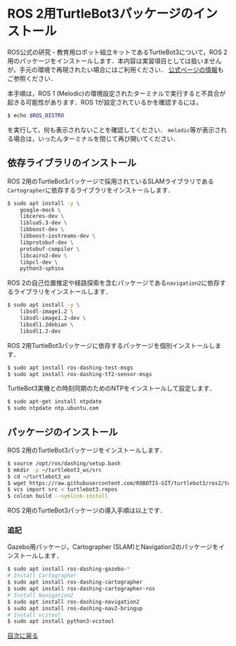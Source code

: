 # ROS 2用TurtleBot3パッケージのインストール

ROS公式の研究・教育用ロボット組立キットであるTurtleBot3について，ROS 2用のパッケージをインストールします．本内容は実習項目としては扱いませんが，手元の環境で再現されたい場合にはご利用ください．
[公式ページの情報](http://emanual.robotis.com/docs/en/platform/turtlebot3/ros2/)もご参照ください．

本手順は，ROS 1 (Melodic)の環境設定されたターミナルで実行すると不具合が起きる可能性があります．ROS 1が設定されているかを確認するには，

```bash
$ echo $ROS_DISTRO
```

を実行して，何も表示されないことを確認してください．
`melodic`等が表示される場合は，いったんターミナルを閉じて再び開いてください．

## 依存ライブラリのインストール 

ROS 2用のTurtleBot3パッケージで採用されているSLAMライブラリである`Cartographer`に依存するライブラリをインストールします．

```bash
$ sudo apt install -y \
    google-mock \
    libceres-dev \
    liblua5.3-dev \
    libboost-dev \
    libboost-iostreams-dev \
    libprotobuf-dev \
    protobuf-compiler \
    libcairo2-dev \
    libpcl-dev \
    python3-sphinx
```

ROS 2の自己位置推定や経路探索を含むパッケージである`navigation2`に依存するライブラリをインストールします．

```bash
$ sudo apt install -y \
    libsdl-image1.2 \
    libsdl-image1.2-dev \
    libsdl1.2debian \
    libsdl1.2-dev
```

ROS 2用TurtleBot3パッケージに依存するパッケージを個別インストールします．

```bash
$ sudo apt install ros-dashing-test-msgs
$ sudo apt install ros-dashing-tf2-sensor-msgs
```

TurtleBot3実機との時刻同期のためのNTPをインストールして設定します．

```bash
$ sudo apt-get install ntpdate
$ sudo ntpdate ntp.ubuntu.com
```

## パッケージのインストール

ROS 2用のTurtleBot3パッケージをインストールします．

```bash
$ source /opt/ros/dashing/setup.bash
$ mkdir -p ~/turtlebot3_ws/src
$ cd ~/turtlebot3_ws
$ wget https://raw.githubusercontent.com/ROBOTIS-GIT/turtlebot3/ros2/turtlebot3.repos
$ vcs import src < turtlebot3.repos
$ colcon build --symlink-install
```

ROS 2用のTurtleBot3パッケージの導入手順は以上です．

### 追記

Gazebo用パッケージ，Cartographer (SLAM)とNavigation2のパッケージをインストールします．


```bash
$ sudo apt install ros-dashing-gazebo-*
# Install Cartographer
$ sudo apt install ros-dashing-cartographer
$ sudo apt install ros-dashing-cartographer-ros
# Install Navigation2
$ sudo apt install ros-dashing-navigation2
$ sudo apt install ros-dashing-nav2-bringup
# Install vcstool
$ sudo apt install python3-vcstool
```

[目次に戻る](./README.md)
